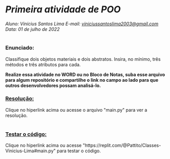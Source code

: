 # ***Primeira atividade de POO***
_Aluno: Vinícius Santos Lima  E-mail: viniciussantoslima2003@gmail.com<br>Data: 01 de julho de 2022_
#  

### Enunciado: 
Classifique dois objetos materiais e dois abstratos. Insira, no mínimo, três métodos e três atributos para cada.

**Realize essa atividade no WORD ou no Bloco de Notas, suba esse arquivo para algum repositório e compartilhe o link no campo ao lado para que outros desenvolvedores possam analisá-lo.**

<h3><a href="https://github.com/p4tit0/Atividades-Softex-Recife-/edit/main/Lógica%20de%20Programação%20e%20Orientação%20a%20Objetos/Programação%20e%20Orientação%20a%20Objetos/Atividade%2001/main.py">Resolução:</a></h3>
Clique no hiperlink acima ou acesse o arquivo "main.py" para ver a resolução.<br>
<br>
<h3><a href="https://replit.com/@Pattito/Classes-Vinicius-Lima#main.py">Testar o código:</a></h3>
Clique no hiperlink acima ou acesse "https://replit.com/@Pattito/Classes-Vinicius-Lima#main.py" para testar o código.
<br>


